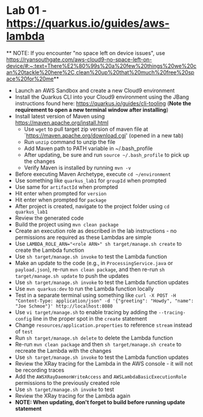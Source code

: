 # Lab 01 - https://quarkus.io/guides/aws-lambda

** NOTE: If you encounter "no space left on device issues", use https://ryansouthgate.com/aws-cloud9-no-space-left-on-device/#:~:text=There%E2%80%99s%20a%20few%20things%20we%20can%20tackle%20here%2C,clean%20up%20that%20much%20free%20space%20for%20me**

* Launch an AWS Sandbox and create a new Cloud9 environment
* Install the Quarkus CLI into your Cloud9 environment using the JBang instructions found here: https://quarkus.io/guides/cli-tooling (**Note the requirement to open a new terminal window after installing**)
* Install latest version of Maven using https://maven.apache.org/install.html
    * Use `wget` to pull target zip version of maven file at `https://maven.apache.org/download.cgi' (opened in a new tab)
    * Run `unzip` command to unzip the file
    * Add Maven path to PATH variable in ~/.bash_profile
    * After updating, be sure and run `source ~/.bash_profile` to pick up the changes
    * Verify Maven is installed by running `mvn -v`
* Before executing Maven Archetype, execute `cd ~/environment`
* Use something like `quarkus_lab1` for `groupId` when prompted
* Use same for `artifactId` when prompted
* Hit enter when prompted for `version`
* Hit enter when prompted for `package`
* After project is created, navigate to the project folder using `cd quarkus_lab1`
* Review the generated code
* Build the project using `mvn clean package`
* Create an execution role as described in the lab instructions - no permissions are required as these Lambdas are simple
* Use `LAMBDA_ROLE_ARN="<role ARN>" sh target/manage.sh create` to create the Lambda function
* Use `sh target/manage.sh invoke` to test the Lambda function
* Make an update to the code (e.g., in `ProcessingService.java` or `payload.json`), re-run `mvn clean package`, and then re-run `sh target/manage.sh update` to push the updates
* Use `sh target/manage.sh invoke` to test the Lambda function updates
* Use `mvn quarkus:dev` to run the Lambda function locally
* Test in a separate terminal using something like `curl -X POST -H "Content-Type: application/json" -d '{"greeting": "Howdy", "name": "Joe Schmoe"}' http://localhost:8080` 
* Use `vi target/manage.sh` to enable tracing by adding the `--tracing-config` line in the proper spot in the `create` statement
* Change `resources/application.properties` to reference `stream` instead of `test`
* Run `sh target/manage.sh delete` to delete the Lambda function
* Re-run `mvn clean package` and then `sh target/manage.sh create` to recreate the Lambda with the changes
* Use `sh target/manage.sh invoke` to test the Lambda function updates
* Review the XRay tracing for the Lambda in the AWS console - it will not be recording traces
* Add the `AWSXRayDaemonWriteAccess` and `AWSLambdaBasicExecutionRole` permissions to the previously created role
* Use `sh target/manage.sh invoke` to test
* Review the XRay tracing for the Lambda again
* **NOTE: When updating, don't forget to build before running update statement**
